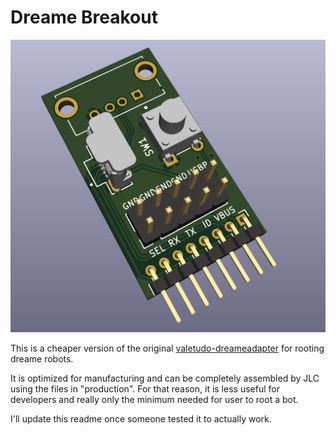 # Dreame Breakout

[<img src="./board.png" width=750>](./board.png)

This is a cheaper version of the original [valetudo-dreameadapter](https://github.com/Hypfer/valetudo-dreameadapter)
for rooting dreame robots.

It is optimized for manufacturing and can be completely assembled by JLC using the files in "production".
For that reason, it is less useful for developers and really only the minimum needed for user to root a bot.

I'll update this readme once someone tested it to actually work.
